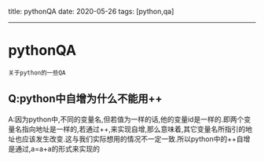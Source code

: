 title: pythonQA
date: 2020-05-26
tags: [python,qa]

---

<!--more-->

# pythonQA

```
关于python的一些QA
```

## Q:python中自增为什么不能用++

A:因为python中,不同的变量名,但若值为一样的话,他的变量id是一样的.即两个变量名指向地址是一样的,若通过++,来实现自增,那么意味着,其它变量名所指引的地址也应该发生改变.这与我们实际想用的情况不一定一致.所以python中的++自增是通过,a=a+a的形式来实现的

